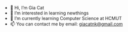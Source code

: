 - 👋 Hi, I’m Gia Cat
- 👀 I’m interested in learning newthings
- 🌱 I’m currently learning Computer Science at HCMUT
- 📫 You can contact me by email: giacatnk@gmail.com

<!---
giacat2411/giacat2411 is a ✨ special ✨ repository because its `README.md` (this file) appears on your GitHub profile.
You can click the Preview link to take a look at your changes.
--->
